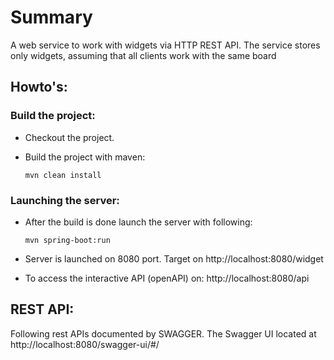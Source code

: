 # Summary
A web service to work with widgets via HTTP REST API. The service stores only widgets,
assuming that all clients work with the same board

## Howto's:

### Build the project:
* Checkout the project.
* Build the project with maven:

  `mvn clean install`

### Launching the server:
* After the build is done launch the server with following:

  `mvn spring-boot:run`

* Server is launched on 8080 port. Target on http://localhost:8080/widget
* To access the interactive API (openAPI) on: http://localhost:8080/api

## REST API: 
Following rest APIs documented by SWAGGER. The Swagger UI located at http://localhost:8080/swagger-ui/#/